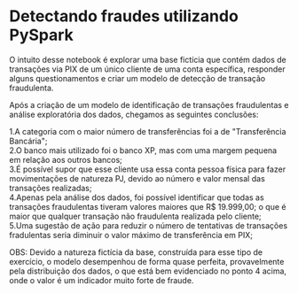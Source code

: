 # Detectando fraudes utilizando PySpark

O intuito desse notebook é explorar uma base fictícia que contém dados de transações via PIX de um único cliente de uma conta específica, responder alguns questionamentos e criar um modelo de detecção de transação fraudulenta.

Após a criação de um modelo de identificação de transações fraudulentas e análise exploratória dos dados, chegamos as seguintes conclusões:

1.A categoria com o maior número de transferências foi a de "Transferência Bancária";  
2.O banco mais utilizado foi o banco XP, mas com uma margem pequena em relação aos outros bancos;  
3.É possível supor que esse cliente usa essa conta pessoa física para fazer movimentações de natureza PJ, devido ao número e valor mensal das transações realizadas;  
4.Apenas pela análise dos dados, foi possível identificar que todas as transações fraudulentas tiveram valores maiores que R$ 19.999,00; o que é maior que qualquer transação não fraudulenta realizada pelo cliente;  
5.Uma sugestão de ação para reduzir o número de tentativas de transações fradulentas seria diminuir o valor máximo de transferência em PIX;   

OBS: Devido a natureza fictícia da base, construída para esse tipo de exercício, o modelo desempenhou de forma quase perfeita, provavelmente pela distribuição dos dados, o que está bem evidenciado no ponto 4 acima, onde o valor é um indicador muito forte de fraude.
